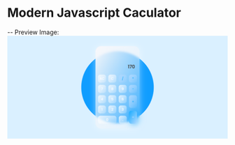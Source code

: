 # Modern Javascript Caculator

-- Preview Image:
![Modern Javascript Calculator](https://github.com/AboutErfan/modernCalculator/blob/master/preview.png?raw=true)

